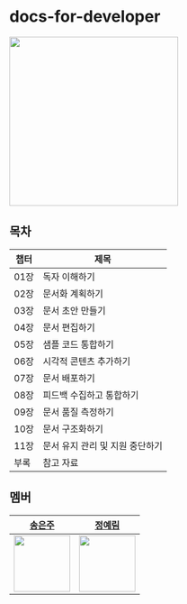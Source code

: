 # docs-for-developer

<img src="https://image.yes24.com/goods/118266847/XL" width=300>


## 목차
| 챕터 | 제목 |
|------|-----|
| 01장 | 독자 이해하기 |
| 02장 | 문서화 계획하기 |
| 03장 | 문서 초안 만들기 |
| 04장 | 문서 편집하기 |
| 05장 | 샘플 코드 통합하기 |
| 06장 | 시각적 콘텐츠 추가하기 |
| 07장 | 문서 배포하기 |
| 08장 | 피드백 수집하고 통합하기 |
| 09장 | 문서 품질 측정하기 |
| 10장 | 문서 구조화하기 |
| 11장 | 문서 유지 관리 및 지원 중단하기 |
| 부록  | 참고 자료 |



## 멤버
| <a href="https://github.com/song-eunju">송은주 | <a href="https://github.com/yel-m"> 정예림 |
| --- | --- |
| <img src="https://github.com/Song-EunJu.png" width="100"> | <img src="https://github.com/yel-m.png" width="100"> |
